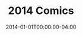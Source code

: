 ---
title: "2014 Comics"
type: "manual-list"
date: 2014-01-01T00:00:00-04:00
draft: false
is_subpage: true
exclude_from_nav: true
nav_category: "grafald_years"
show_dates: true
manual_links:
    - projects/grafald/comics/bonus_22.md
    - projects/grafald/comics/48.md
    - projects/grafald/comics/49.md
    - projects/grafald/comics/bonus_23.md
    - projects/grafald/comics/50.md
    - projects/grafald/comics/51.md
    - projects/grafald/comics/bonus_24.md
    - projects/grafald/comics/52.md
    - projects/grafald/comics/bonus_25.md
    - projects/grafald/comics/53.md
    - projects/grafald/comics/54.md
    - projects/grafald/comics/55.md
    - projects/grafald/comics/bonus_26.md
    - projects/grafald/comics/56.md
    - projects/grafald/comics/bonus_27.md
    - projects/grafald/comics/57.md
    - projects/grafald/comics/58.md
---